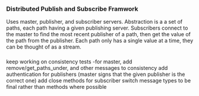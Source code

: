 ### Distributed Publish and Subscribe Framwork

Uses master, publisher, and subscriber servers. Abstraction is a a set of paths,
each path having a given publishing server. Subscribers connect to the master to
find the most recent publisher of a path, then get the value of the path from
the publisher. Each path only has a single value at a time, they can be thought
of as a stream.

###

keep working on consistency tests
-for master, add remove/get_paths_under, and other messages to consistency
add authentication for publishers (master signs that the given publisher is
the correct one)
add close methods for subscriber
switch message types to be final rather than methods where possible